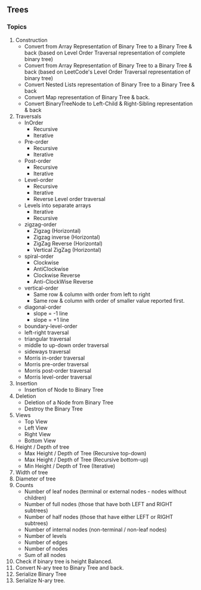 ## Trees

### Topics
1. Construction
    - Convert from Array Representation of Binary Tree to a Binary Tree & back (based on Level Order Traversal representation of complete binary tree)
    - Convert from Array Representation of Binary Tree to a Binary Tree & back (based on LeetCode's Level Order Traversal representation of binary tree)
    - Convert Nested Lists representation of Binary Tree to a Binary Tree & back
    - Convert Map representation of Binary Tree & back.
    - Convert BinaryTreeNode to Left-Child & Right-Sibling representation & back
2. Traversals
    - InOrder
        - Recursive
        - Iterative
    - Pre-order
        - Recursive
        - Iterative
    - Post-order
        - Recursive
        - Iterative
    - Level-order
        - Recursive
        - Iterative
        - Reverse Level order traversal
    - Levels into separate arrays
        - Iterative
        - Recursive
    - zigzag-order
        - Zigzag (Horizontal)
        - Zigzag inverse (Horizontal)
        - ZigZag Reverse (Horizontal)
        - Vertical ZigZag (Horizontal)
    - spiral-order
        - Clockwise
        - AntiClockwise
        - Clockwise Reverse
        - Anti-ClockWise Reverse
    - vertical-order
        - Same row & column with order from left to right
        - Same row & column with order of smaller value reported first.
    - diagonal-order
        - slope = -1 line
        - slope = +1 line
    - boundary-level-order
    - left-right traversal
    - triangular traversal
    - middle to up-down order traversal
    - sideways traversal
    - Morris in-order traversal
    - Morris pre-order traversal
    - Morris post-order traversal
    - Morris level-order traversal
3. Insertion
    - Insertion of Node to Binary Tree
4. Deletion
    - Deletion of a Node from Binary Tree
    - Destroy the Binary Tree
5. Views
    - Top View
    - Left View
    - Right View
    - Bottom View
6. Height / Depth of tree
    - Max Height / Depth of Tree (Recursive top-down)
    - Max Height / Depth of Tree (Recursive bottom-up)
    - Min Height / Depth of Tree (Iterative)
7. Width of tree
8. Diameter of tree
9. Counts
    - Number of leaf nodes (terminal or external nodes - nodes without children)
    - Number of full nodes (those that have both LEFT and RIGHT subtrees)
    - Number of half nodes (those that have either LEFT or RIGHT subtrees)
    - Number of internal nodes (non-terminal / non-leaf nodes)
    - Number of levels
    - Number of edges
    - Number of nodes
    - Sum of all nodes
10. Check if binary tree is height Balanced.
11. Convert N-ary tree to Binary Tree and back.
12. Serialize Binary Tree
13. Serialize N-ary tree.
